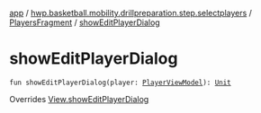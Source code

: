 [app](../../index.md) / [hwp.basketball.mobility.drillpreparation.step.selectplayers](../index.md) / [PlayersFragment](index.md) / [showEditPlayerDialog](.)

# showEditPlayerDialog

`fun showEditPlayerDialog(player: `[`PlayerViewModel`](../../hwp.basketball.mobility.entitiy.player/-player-view-model/index.md)`): `[`Unit`](https://kotlinlang.org/api/latest/jvm/stdlib/kotlin/-unit/index.html)

Overrides [View.showEditPlayerDialog](../-players-contract/-view/show-edit-player-dialog.md)

